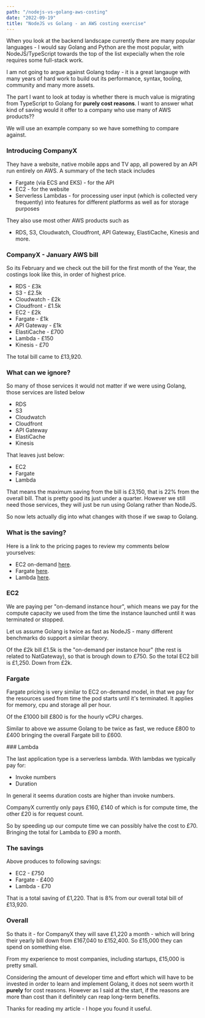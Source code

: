 ```yaml
---
path: "/nodejs-vs-golang-aws-costing"
date: "2022-09-19"
title: "NodeJS vs Golang - an AWS costing exercise"
---
```


When you look at the backend landscape currently there are many popular languages - I would say Golang and Python are the most popular, with NodeJS/TypeScript towards the top of the list expecially when the role requires some full-stack work.

I am not going to argue against Golang today - it is a great langauge with many years of hard work to build out its performance, syntax, tooling, community and many more assets.

The part I want to look at today is whether there is much value is migrating from TypeScript to Golang for <b>purely cost reasons</b>.
I want to answer what kind of saving would it offer to a company who use many of AWS products??

We will use an example company so we have something to compare against.

### Introducing CompanyX

They have a website, native mobile apps and TV app, all powered by an API run entirely on AWS.
A summary of the tech stack includes

- Fargate (via ECS and EKS) - for the API
- EC2 - for the website
- Serverless Lambdas - for processing user input (which is collected very frequently) into features for different platforms as well as for storage purposes

They also use most other AWS products such as

- RDS, S3, Cloudwatch, Cloudfront, API Gateway, ElastiCache, Kinesis and more.

### CompanyX - January AWS bill

So its February and we check out the bill for the first month of the Year, the costings look like this, in order of highest price.

- RDS - £3k
- S3 - £2.5k
- Cloudwatch - £2k
- Cloudfront - £1.5k
- EC2 - £2k
- Fargate - £1k
- API Gateway - £1k
- ElastiCache - £700
- Lambda - £150
- Kinesis - £70

The total bill came to £13,920.

### What can we ignore?

So many of those services it would not matter if we were using Golang, those services are listed below

- RDS
- S3
- Cloudwatch
- Cloudfront
- API Gateway
- ElastiCache
- Kinesis

That leaves just below:

- EC2
- Fargate
- Lambda

That means the maximum saving from the bill is £3,150, that is 22% from the overall bill. That is pretty good its just under a quarter. However we still need those services, they will just be run using Golang rather than NodeJS.

So now lets actually dig into what changes with those if we swap to Golang.

### What is the saving?

Here is a link to the pricing pages to review my comments below yourselves:

- EC2 on-demand [here](https://aws.amazon.com/ec2/pricing/on-demand/).
- Fargate [here](https://aws.amazon.com/fargate/pricing/).
- Lambda [here](https://aws.amazon.com/lambda/pricing/).

### EC2

We are paying per "on-demand instance hour", which means we pay for the compute capacity we used from the time the instance launched until it was terminated or stopped.

Let us assume Golang is twice as fast as NodeJS - many different benchmarks do support a similar theory.

Of the £2k bill £1.5k is the "on-demand per instance hour" (the rest is related to NatGateway), so that is brough down to £750. So the total EC2 bill is £1,250. Down from £2k.

### Fargate

Fargate pricing is very similar to EC2 on-demand model, in that we pay for the resources used from time the pod starts until it's terminated. It applies for memory, cpu and storage all per hour.

Of the £1000 bill £800 is for the hourly vCPU charges.

Similar to above we assume Golang to be twice as fast, we reduce £800 to £400 bringing the overall Fargate bill to £600.

### Lambda

The last application type is a serverless lambda. With lambdas we typically pay for:

- Invoke numbers
- Duration

In general it seems duration costs are higher than invoke numbers.

CompanyX currently only pays £160, £140 of which is for compute time, the other £20 is for request count.

So by speeding up our compute time we can possibly halve the cost to £70. Bringing the total for Lambda to £90 a month.

### The savings

Above produces to following savings:

- EC2 - £750
- Fargate - £400
- Lambda - £70

That is a total saving of £1,220. That is 8% from our overall total bill of £13,920.

### Overall

So thats it - for CompanyX they will save £1,220 a month - which will bring their yearly bill down from £167,040 to £152,400. So £15,000 they can spend on something else.

From my experience to most companies, including startups, £15,000 is pretty small.

Considering the amount of developer time and effort which will have to be invested in order to learn and implement Golang, it does not seem worth it <b>purely</b> for cost reasons. However as I said at the start, if the reasons are more than cost than it definitely can reap long-term benefits.

Thanks for reading my article - I hope you found it useful.
